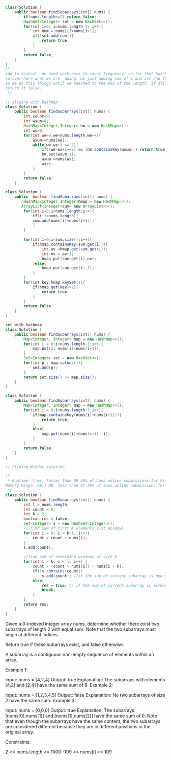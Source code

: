 ```java
class Solution {
    public boolean findSubarrays(int[] nums) {
        if(nums.length<=2) return false;
        HashSet<Integer> set = new HashSet<>();
        for(int i=0; i<nums.length-1; i++){
            int num = nums[i]+nums[i+1];
            if(!set.add(num)){
                return true;
            }
        }
        return false;
    }
}
/*
add to hashset. no need work here to count frequency. so for that hashset sir got way instead of using the hashmap.
so over here what we are  doing. we just adding sum of i and i+1 and then check is it present previously into set or not if not then add into the set if it is present then return it true.
so we do this things until we reached to the end of the length. if still no equal sum present then
return it false.
 */

 ```


```java
// sliding with hashmap
class Solution {
    public boolean findSubarrays(int[] nums) {
        int count=0;
        int wsum=0;
        HashMap<Integer,Integer> hm = new HashMap<>();
        int ws=0;
        for(int we=0;we<nums.length;we++){
            wsum+=nums[we];
            while(we-ws+1 >= 2){
                if((we-ws+1==2) && (hm.containsKey(wsum))) return true;
                hm.put(wsum,1);
                wsum-=nums[ws];
                ws++;
            }
        }
        return false;
    }


````


```java
class Solution {
    public  boolean findSubarrays(int[] nums) {
        HashMap<Integer,Integer>hmap = new HashMap<>();
       ArrayList<Integer>sum= new ArrayList<>();
        for(int i=0;i<nums.length;i++){
            if(i+1<nums.length){
            sum.add(nums[i]+nums[i+1]);
            }
        }
      
        for(int i=0;i<sum.size();i++){
            if(hmap.containsKey(sum.get(i))){
                int ov =hmap.get(sum.get(i));
                int nv = ov+1;
                hmap.put(sum.get(i),nv);
            }else{
                hmap.put(sum.get(i),1);
            }
        }
        for(int key:hmap.keySet()){
            if(hmap.get(key)>1){
                return true;
            }
        }
        return false;
    }
}

```


```java
set with hashmap
class Solution {
    public boolean findSubarrays(int[] nums) {
        Map<Integer, Integer> map = new HashMap<>();
        for(int i = 0;i<nums.length-1;i++){
            map.put(i, nums[i]+nums[i+1]);
        }
        Set<Integer> set = new HashSet<>();
        for(int p : map.values()){
            set.add(p);
        }
        return set.size() != map.size();
    }
}

```


```java
class Solution {
    public boolean findSubarrays(int[] nums) {
        Map<Integer, Integer> map = new HashMap<>();
        for(int i = 0;i<nums.length-1;i++){
            if(map.containsKey(nums[i]+nums[i+1])){
                return true;
            }
            else{
                map.put(nums[i]+nums[i+1], i);
            }
        }
        return false;
    }
}

```


```java
// Sliding Window solution

/*
 * Runtime: 1 ms, faster than 99.46% of Java online submissions for Find Subarrays With Equal Sum.
Memory Usage: 40.1 MB, less than 97.46% of Java online submissions for Find Subarrays With Equal Sum.
 */
class Solution {
    public boolean findSubarrays(int[] nums) {
        int l = nums.length;
        int count = 0;
        int k = 2;
        boolean res = false;
        Set<Integer> s = new HashSet<Integer>();
        // find sum of first K elements [1st Window]
        for(int i = 0; i < k-1; i++){
            count = count + nums[i];
        }
        s.add(count);
        
        //find sum of remaining windows of size K
        for(int i = k; i < l; i++) {
            count = (count + nums[i]) - nums[i - k];
            if(!s.contains(count))
                s.add(count); //if the sum of current subarray is new sum, put into set
            else{
                res = true; // if the sum of current subarray is already present means there was a sub array with the same sum
                break;
            }
        }
        return res;
    }
}

```













 Given a 0-indexed integer array nums, determine whether there exist two subarrays of length 2 with equal sum. Note that the two subarrays must begin at different indices.

Return true if these subarrays exist, and false otherwise.

A subarray is a contiguous non-empty sequence of elements within an array.

 

Example 1:

Input: nums = [4,2,4]
Output: true
Explanation: The subarrays with elements [4,2] and [2,4] have the same sum of 6.
Example 2:

Input: nums = [1,2,3,4,5]
Output: false
Explanation: No two subarrays of size 2 have the same sum.
Example 3:

Input: nums = [0,0,0]
Output: true
Explanation: The subarrays [nums[0],nums[1]] and [nums[1],nums[2]] have the same sum of 0. 
Note that even though the subarrays have the same content, the two subarrays are considered different because they are in different positions in the original array.
 

Constraints:

2 <= nums.length <= 1000
-109 <= nums[i] <= 109